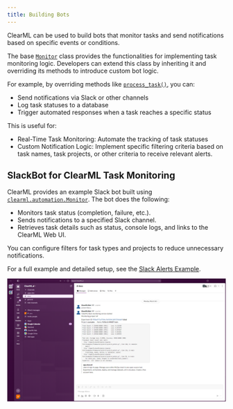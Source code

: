 ```yaml
---
title: Building Bots
---
```


ClearML can be used to build bots that monitor tasks and send notifications based on specific events or conditions.

The base [`Monitor`](https://github.com/clearml/clearml/blob/master/clearml/automation/monitor.py) class provides 
the functionalities for implementing task monitoring logic. Developers can extend this class by inheriting it 
and overriding its methods to introduce custom bot logic. 

For example, by overriding methods like [`process_task()`](https://github.com/clearml/clearml/blob/master/clearml/automation/monitor.py#L131), you can:
* Send notifications via Slack or other channels 
* Log task statuses to a database 
* Trigger automated responses when a task reaches a specific status

This is useful for:
* Real-Time Task Monitoring: Automate the tracking of task statuses 
* Custom Notification Logic: Implement specific filtering criteria based on task names, task projects, or other 
  criteria to receive relevant alerts.

## SlackBot for ClearML Task Monitoring

ClearML provides an example Slack bot built using [`clearml.automation.Monitor`](https://github.com/clearml/clearml/blob/master/clearml/automation/monitor.py). The bot does the following:

* Monitors task status (completion, failure, etc.).
* Sends notifications to a specified Slack channel.
* Retrieves task details such as status, console logs, and links to the ClearML Web UI.

You can configure filters for task types and projects to reduce unnecessary notifications.

For a full example and detailed setup, see the [Slack Alerts Example](../guides/services/slack_alerts.md).

![Slack Alerts](../img/examples_slack_alerts.png)